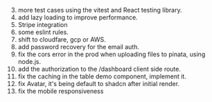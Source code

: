 3. more test cases using the vitest and React testing library.
7. add lazy loading  to improve performance.
8. Stripe integration
9. some eslint rules.
10. shift to cloudfare, gcp or AWS.
12. add password recovery for the email auth.
15. fix the cors error in the prod when uploading files to pinata, using node.js.
16. add the authorization to the /dashboard client side route.
17. fix the caching in the table demo component, implement it.
3. fix Avatar, it's being default to shadcn after initial render.
18. fix the mobile responsiveness


